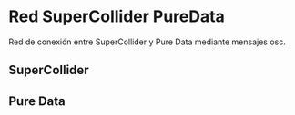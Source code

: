 # Red SuperCollider PureData
Red de conexión entre SuperCollider y Pure Data mediante mensajes osc.
## SuperCollider 

## Pure Data

